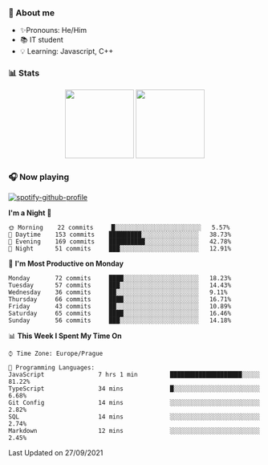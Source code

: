 ### 👋 About me

- ✨Pronouns: He/Him
- 📚 IT student
- 💡 Learning: Javascript, C++

### 📊 Stats
<p align="center">
  <img height="137px" src="https://github-readme-stats-ashy-seven.vercel.app/api?username=Nanoslav&count_private=true&theme=dark&show_icons=true" />
  <img height="137px" src="https://github-readme-stats-ashy-seven.vercel.app/api/top-langs?username=Nanoslav&count_private=true&layout=compact&theme=dark" />
</p>

### 🎧 Now playing
[![spotify-github-profile](https://spotify-github-profile.vercel.app/api/view?uid=g509347fts6blldcmm8uxhzib&cover_image=true&theme=novatorem)](https://spotify-github-profile.vercel.app/api/view?uid=g509347fts6blldcmm8uxhzib&redirect=true)

<!--START_SECTION:waka-->
**I'm a Night 🦉** 

```text
🌞 Morning    22 commits     █░░░░░░░░░░░░░░░░░░░░░░░░   5.57% 
🌆 Daytime    153 commits    █████████░░░░░░░░░░░░░░░░   38.73% 
🌃 Evening    169 commits    ██████████░░░░░░░░░░░░░░░   42.78% 
🌙 Night      51 commits     ███░░░░░░░░░░░░░░░░░░░░░░   12.91%

```
📅 **I'm Most Productive on Monday** 

```text
Monday       72 commits     ████░░░░░░░░░░░░░░░░░░░░░   18.23% 
Tuesday      57 commits     ███░░░░░░░░░░░░░░░░░░░░░░   14.43% 
Wednesday    36 commits     ██░░░░░░░░░░░░░░░░░░░░░░░   9.11% 
Thursday     66 commits     ████░░░░░░░░░░░░░░░░░░░░░   16.71% 
Friday       43 commits     ██░░░░░░░░░░░░░░░░░░░░░░░   10.89% 
Saturday     65 commits     ████░░░░░░░░░░░░░░░░░░░░░   16.46% 
Sunday       56 commits     ███░░░░░░░░░░░░░░░░░░░░░░   14.18%

```


📊 **This Week I Spent My Time On** 

```text
⌚︎ Time Zone: Europe/Prague

💬 Programming Languages: 
JavaScript               7 hrs 1 min         ████████████████████░░░░░   81.22% 
TypeScript               34 mins             █░░░░░░░░░░░░░░░░░░░░░░░░   6.68% 
Git Config               14 mins             ░░░░░░░░░░░░░░░░░░░░░░░░░   2.82% 
SQL                      14 mins             ░░░░░░░░░░░░░░░░░░░░░░░░░   2.74% 
Markdown                 12 mins             ░░░░░░░░░░░░░░░░░░░░░░░░░   2.45%

```


 Last Updated on 27/09/2021
<!--END_SECTION:waka-->

<!--
**Nanoslav/Nanoslav** is a ✨ _special_ ✨ repository because its `README.md` (this file) appears on your GitHub profile.

Here are some ideas to get you started:

- 🔭 I’m currently working on ...
- 🌱 I’m currently learning ...
- 👯 I’m looking to collaborate on ...
- 🤔 I’m looking for help with ...
- 💬 Ask me about ...
- 📫 How to reach me: ...
- 😄 Pronouns: ...
- ⚡ Fun fact: ...
-->
